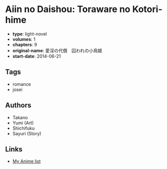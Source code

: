 # Aiin no Daishou: Toraware no Kotori-hime

-   **type**: light-novel
-   **volumes**: 1
-   **chapters**: 9
-   **original-name**: 愛淫の代償　囚われの小鳥姫
-   **start-date**: 2014-06-21

## Tags

-   romance
-   josei

## Authors

-   Takano
-   Yumi (Art)
-   Shichifuku
-   Sayuri (Story)

## Links

-   [My Anime list](https://myanimelist.net/manga/100202/Aiin_no_Daishou__Toraware_no_Kotori-hime)
